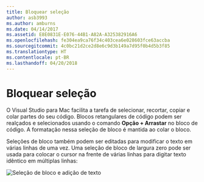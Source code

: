 ```yaml
---
title: Bloquear seleção
author: asb3993
ms.author: amburns
ms.date: 04/14/2017
ms.assetid: E8E0831E-E076-44B1-A82A-A325382916A6
ms.openlocfilehash: fe304ea9ca76f34c403cea6e028603fce63accba
ms.sourcegitcommit: 4c0bc21d2ce2d8e6c9d3b149a7d95f0b4d5b3f85
ms.translationtype: HT
ms.contentlocale: pt-BR
ms.lasthandoff: 04/20/2018
---
```

# <a name="block-selection"></a>Bloquear seleção
O Visual Studio para Mac facilita a tarefa de selecionar, recortar, copiar e colar partes do seu código. Blocos retangulares de código podem ser realçados e selecionados usando o comando **Opção + Arrastar** no bloco de código. A formatação nessa seleção de bloco é mantida ao colar o bloco.

Seleções de bloco também podem ser editadas para modificar o texto em várias linhas de uma vez. Uma seleção de bloco de largura zero pode ser usada para colocar o cursor na frente de várias linhas para digitar texto idêntico em múltiplas linhas:

 ![Seleção de bloco e adição de texto](media/source-editor-image16.png)